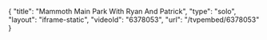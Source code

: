 {
    "title": "Mammoth Main Park With Ryan And Patrick",
    "type": "solo",
    "layout": "iframe-static",
    "videoId": "6378053",
    "url": "\/tvpembed\/6378053"
}